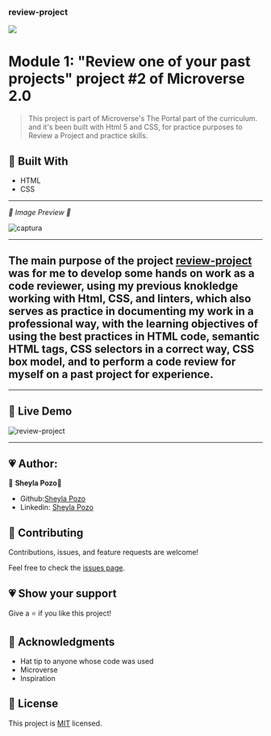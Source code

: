### review-project


![](https://img.shields.io/github/followers/sheylaPozo?style=social)

# Module 1: "Review one of your past projects" project #2 of Microverse 2.0

> This project is part of Microverse's The Portal part of the curriculum. and it's been built with Html 5 and CSS, for practice purposes to Review a Project and practice skills.

## 💖 Built With 

- HTML
- CSS

---

*💛 Image Preview 💛*

![captura](https://user-images.githubusercontent.com/54015740/120563413-22d51000-c3ce-11eb-8746-06b8d90d943e.jpg)


---
The main purpose of the project [review-project](https://sheylapozo.github.io/review-project/) was for me to develop some hands on work as a code reviewer, using my previous knokledge working with Html, CSS, and linters, which also serves as practice in documenting my work in a professional way, with the learning objectives of using the best practices in HTML code, semantic HTML tags, CSS selectors in a correct way, CSS box model, and to perform a code review for myself on a past project for experience.
-------
---

## 💖 Live Demo

![review-project](https://sheylapozo.github.io/review-project/)

---

## 💗 Author:

👤 **Sheyla Pozo**💖

- Github:[Sheyla Pozo](https://github.com/sheylaPozo)
- Linkedin: [Sheyla Pozo](https://www.linkedin.com/in/sheypozo/)

## 🤝 Contributing

Contributions, issues, and feature requests are welcome!


Feel free to check the [issues page](https://github.com/sheylaPozo/Hello-Microverse/issues).


## 💗 Show your support

Give a ⭐️ if you like this project!

## 💖 Acknowledgments

- Hat tip to anyone whose code was used
- Microverse
- Inspiration

## 📝 License

This project is [MIT](lic.url) licensed.
